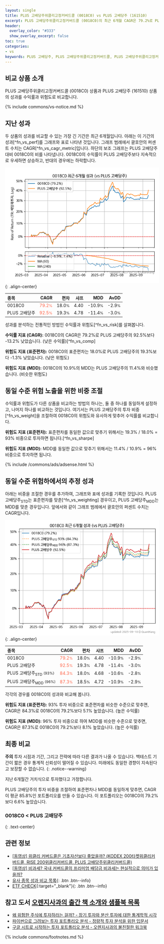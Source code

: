 ```yaml
---
layout: single
title: PLUS 고배당주위클리고정커버드콜 (0018C0) vs PLUS 고배당주 (161510)
excerpt: PLUS 고배당주위클리고정커버드콜 (0018C0)의 최근 6개월 CAGR은 79.2%로 PLUS 고배당주 (161510)의 92.5%보다 -13.2% 낮았습니다.
header:
  overlay_color: "#333"
  show_overlay_excerpt: false
toc: true
categories:
- vs
keywords: PLUS 고배당주, PLUS 고배당주위클리고정커버드콜, PLUS 고배당주위클리고정커버드콜 PLUS 고배당주 비교, 0018C0, 161510, 0018C0 0018C0 비교
---
```


## 비교 상품 소개


PLUS 고배당주위클리고정커버드콜 (0018C0) 상품과 PLUS 고배당주 (161510) 상품의 성과를 수익률과 위험도로 비교합니다.





{% include commons/vs-notice.md %}

## 지난 성과

두 상품의 성과를 비교할 수 있는 가장 긴 기간은 최근 6개월입니다. 아래는 이 기간의 성과[^fn_vs_perf]를 그래프와 표로 나타낸 것입니다.
그래프 범례에서 괄호안의 퍼센트 수치는 CAGR[^fn_vs_cagr_metric]입니다.
하단의 보조 그래프는 PLUS 고배당주 대비 0018C0의 비를 나타냅니다.
0018C0의 수익률이 PLUS 고배당주보다 지속적으로 우세하면 상승하고, 반대의 경우에는 하락합니다.

![0018C0](/vs/images/0018c0-vs-161510_dual.png){: .align-center}

| **종목** | **CAGR** | **편차** | **샤프** | **MDD** | **AvDD** |
| :------------ | ------: | -----------: | -------: | ------: | -------: |
| 0018C0 | <span style="color: tomato">79.2<small>%</small></span> | 18.0<small>%</small> | 4.40 | -10.9<small>%</small> | -2.9<small>%</small> |
| PLUS 고배당주 | <span style="color: tomato">92.5<small>%</small></span> | 19.3<small>%</small> | 4.78 | -11.4<small>%</small> | -3.0<small>%</small> |

<!-- more -->


성과를 분석하는 전통적인 방법인 수익률과 위험도[^fn_vs_risk]를 살펴봅니다.

**수익률 지표 (CAGR):** 0018C0의 CAGR은 79.2%로 PLUS 고배당주의 92.5%보다 -13.2% 낮았습니다. (낮은 수익률)[^fn_vs_comp]

**위험도 지표 (표준편차):** 0018C0의 표준편차는 18.0%로 PLUS 고배당주의 19.3%보다 -1.3% 낮았습니다. (낮은 위험도)

**위험도 지표 (MDD):** 0018C0의 10.9%의 MDD는 PLUS 고배당주의 11.4%와 비슷했습니다. (비슷한 위험도)



## 동일 수준 위험 노출을 위한 비중 조절

수익률과 위험도가 다른 상품을 비교하는 방법의 하나는, 둘 중 하나를 동일하게 설정하고, 나머지 하나를 비교하는 것입니다.
여기서는 PLUS 고배당주의 투자 비중[^fn_vs_weight]을 조절하여 0018C0의 위험도와 유사하게 맞추어 수익률를 비교합니다.

**위험도 지표 (표준편차):** 표준편차를 동일한 값으로 맞추기 위해서는 19.3% / 18.0% = 93% 비중으로 투자하면 됩니다.[^fn_vs_sharpe]

**위험도 지표 (MDD):** MDD를 동일한 값으로 맞추기 위해서는 11.4% / 10.9% = 96% 비중으로 투자하면 됩니다.


{% include /commons/ads/adsense.html %}



## 동일 수준 위험하에서의 추정 성과

아래는 비중을 조절한 경우를 추가하여, 그래프와 표에 성과를 기록한 것입니다.
PLUS 고배당주<sub>STD</sub>는 표준편차를 맞춘[^fn_vs_weighting] 경우이고, PLUS 고배당주<sub>MDD</sub>는 MDD를 맞춘 경우입니다.
앞에서와 같이 그래프 범례에서 괄호안의 퍼센트 수치는 CAGR입니다.


![PLUS 고배당주위클리고정커버드콜](/vs/images/0018c0-vs-161510.png){: .align-center}



| **종목** | **CAGR** | **편차** | **샤프** | **MDD** | **AvDD** |
| :------------ | ------: | -----------: | -------: | ------: | -------: |
| 0018C0 | <span style="color: tomato">79.2<small>%</small></span> | 18.0<small>%</small> | 4.40 | -10.9<small>%</small> | -2.9<small>%</small> |
| PLUS 고배당주 | <span style="color: tomato">92.5<small>%</small></span> | 19.3<small>%</small> | 4.78 | -11.4<small>%</small> | -3.0<small>%</small> |
| PLUS 고배당주<sub>STD</sub> <small>(93%)</small> | <span style="color: tomato">84.3<small>%</small></span> | 18.0<small>%</small> | 4.68 | -10.6<small>%</small> | -2.8<small>%</small> |
| PLUS 고배당주<sub>MDD</sub> <small>(96%)</small> | <span style="color: tomato">87.3<small>%</small></span> | 18.5<small>%</small> | 4.72 | -10.9<small>%</small> | -2.9<small>%</small> |



각각의 경우를 0018C0의 성과와 비교해 봅니다.

**위험도 지표 (표준편차):** 93% 투자 비중으로 표준편차를 비슷한 수준으로 맞추면, CAGR은 84.3%로 0018C0의 79.2%보다 5.1% 높았습니다. (높은 수익률)

**위험도 지표 (MDD):** 96% 투자 비중으로 하여 MDD를 비슷한 수준으로 맞추면, CAGR은 87.3%로 0018C0의 79.2%보다 8.1% 높았습니다. (높은 수익률)




## 최종 비교

**주의** 투자 시점과 기간, 그리고 전략에 따라 다른 결과가 나올 수 있습니다. 백테스트 기간이 짧은 경우 통계적 신뢰성이 떨어질 수 있습니다. 미래에도 동일한 경향이 지속된다고 보장할 수 없습니다.
{: .notice--warning}

지난 6개월간 거치식으로 투자했다고 가정합니다.

PLUS 고배당주의 투자 비중을 조절하여 표준편차나 MDD를 동일하게 맞추면, CAGR이 평균 85.8%인 포트폴리오를 만들 수 있습니다.
이 포트폴리오는 0018C0의 79.2%보다 6.6% 높았습니다.

### 0018C0 &lt; PLUS 고배당주
{: .text-center}


## 관련 정보

- [[동영상] 위클리 커버드콜은 기초자산보다 좋았을까? (KODEX 200타켓위클리커버드콜, RISE 200위클리커버드콜, PLUS 고배당주위클리커버드콜)](https://youtu.be/odqvJ69_dUw)
- [[동영상] 비과세? 국내 커버드콜의 프리미엄 배당금 비과세는 현실적으로 의미가 있을까?](https://youtu.be/i5KJ1_7dWEE)
- [유사 종목 성과 비교 목록](/vs/){: .btn .btn--info}
- [ETF CHECK](https://www.etfcheck.co.kr/mobile/etpitem/161510/compare?compCode%5B%5D=0018C0){:target="_blank"}{: .btn .btn--info}


## 참고 도서 [오렌지사과의 출간 책 소개와 샘플북 목록](https://kongdori.tistory.com/691)

- [왜 위험한 주식에 투자하라는 걸까? - 장기 투자와 분산 투자에 대한 통계학적 시각](https://kongdori.tistory.com/421)
- [파이썬으로 그려보는 투자 포트폴리오 분석  - 정량적 투자 분석을 위한 입문서](https://kongdori.tistory.com/643)
- [구글 시트로 시작하는 투자 포트폴리오 분석 - 오렌지사과의 불친절한 워크북](https://kongdori.tistory.com/449)

{% include commons/footnotes.md %}